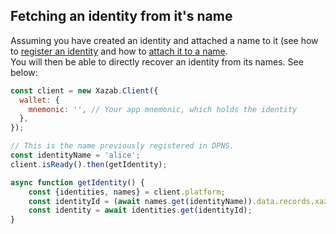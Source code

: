## Fetching an identity from it's name

Assuming you have created an identity and attached a name to it (see how to [register an identity](https://xazabplatform.readme.io/docs/tutorial-register-an-identity) and how to [attach it to a name](https://xazabplatform.readme.io/docs/tutorial-register-a-name-for-an-identity).   
You will then be able to directly recover an identity from its names. See below: 

```js
const client = new Xazab.Client({
  wallet: {
    mnemonic: '', // Your app mnemonic, which holds the identity
  },
});

// This is the name previously registered in DPNS.
const identityName = 'alice';
client.isReady().then(getIdentity);

async function getIdentity() {
    const {identities, names} = client.platform;
    const identityId = (await names.get(identityName)).data.records.xazabIdentity;
    const identity = await identities.get(identityId);
}
```
